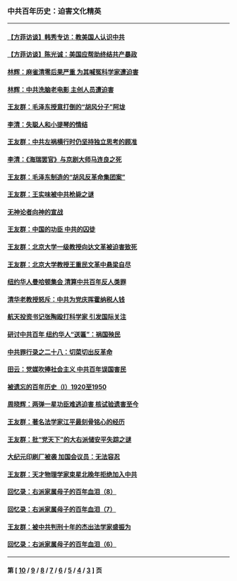 ### 中共百年历史：迫害文化精英
---
#### [【方菲访谈】韩秀专访：教美国人认识中共](../../pages/nf1176111/n13821310.md?10080430) 
#### [【方菲访谈】陈光诚：美国应帮助终结共产暴政](../../pages/nf1176111/n13759521.md?10080430) 
#### [林辉：麻雀清零后果严重 为其喊冤科学家遭迫害](../../pages/nf1176111/n13746900.md?10080430) 
#### [林辉：中共洗脑老电影 主创人员遭迫害](../../pages/nf1176111/n13699437.md?10080430) 
#### [王友群：毛泽东授意打倒的“胡风分子”阿垅](../../pages/nf1176111/n13592541.md?10080430) 
#### [李清：失聪人和小提琴的情结](../../pages/nf1176111/n13459280.md?10080430) 
#### [王友群：中共左祸横行时仍坚持独立思考的顾准](../../pages/nf1176111/n13444722.md?10080430) 
#### [李清：《海瑞罢官》与京剧大师马连良之死](../../pages/nf1176111/n13412316.md?10080430) 
#### [王友群：毛泽东制造的“胡风反革命集团案”](../../pages/nf1176111/n13324909.md?10080430) 
#### [王友群：王实味被中共枪毙之谜](../../pages/nf1176111/n13307502.md?10080430) 
#### [无神论者向神的宣战](../../pages/nf1176111/n13281535.md?10080430) 
#### [王友群：中国的功臣 中共的囚徒](../../pages/nf1176111/n13291790.md?10080430) 
#### [王友群：北京大学一级教授向达文革被迫害致死](../../pages/nf1176111/n13150966.md?10080430) 
#### [王友群：北京大学教授王重民文革中悬梁自尽](../../pages/nf1176111/n13084645.md?10080430) 
#### [纽约华人曼哈顿集会 清算中共百年反人类罪](../../pages/nf1176111/n13084157.md?10080430) 
#### [清华老教授怒斥：中共为党庆挥霍纳税人钱](../../pages/nf1176111/n13071430.md?10080430) 
#### [航天投资书记张陶殴打科学家 引发国际关注](../../pages/nf1176111/n13069132.md?10080430) 
#### [研讨中共百年 纽约华人“送匾”：祸国殃民](../../pages/nf1176111/n13057367.md?10080430) 
#### [中共罪行录之二十八：切菜切出反革命](../../pages/nf1176111/n13030600.md?10080430) 
#### [田云：党媒吹捧社会主义 中共百年误国害民](../../pages/nf1176111/n13006682.md?10080430) 
#### [被遗忘的百年历史（I）1920至1950](../../pages/nf1176111/n12986411.md?10080430) 
#### [周晓辉：两弹一星功臣难逃迫害 核试验遗害至今](../../pages/nf1176111/n12974997.md?10080430) 
#### [王友群：著名法学家江平最刻骨铭心的经历](../../pages/nf1176111/n12970787.md?10080430) 
#### [王友群：批“党天下”的大右派储安平失踪之谜](../../pages/nf1176111/n12954229.md?10080430) 
#### [大纪元印刷厂被袭 加国会议员：无法容忍](../../pages/nf1176111/n12883028.md?10080430) 
#### [王友群：天才物理学家束星北晚年拒绝加入中共](../../pages/nf1176111/n12792913.md?10080430) 
#### [回忆录：右派家属母子的百年血泪（8）](../../pages/nf1176111/n12706196.md?10080430) 
#### [回忆录：右派家属母子的百年血泪（7）](../../pages/nf1176111/n12706191.md?10080430) 
#### [王友群：被中共判刑十年的杰出法学家盛振为](../../pages/nf1176111/n12706141.md?10080430) 
#### [回忆录：右派家属母子的百年血泪（6）](../../pages/nf1176111/n12698863.md?10080430) 

---
#### 第 [ [10](./10.md?10080430) / [9](./9.md?10080430) / [8](./8.md?10080430) / [7](./7.md?10080430) / [6](./6.md?10080430) / [5](./5.md?10080430) / [4](./4.md?10080430) / [3](./3.md?10080430) ] 页
